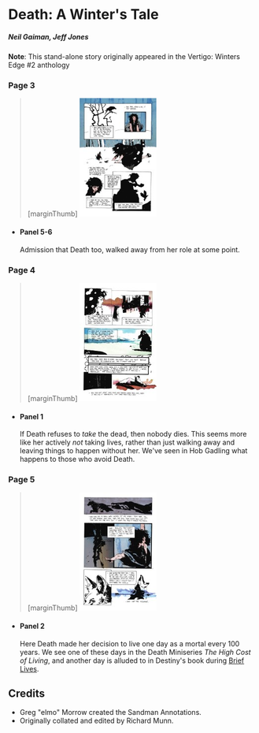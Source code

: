# Death: A Winter's Tale

##### Neil Gaiman, Jeff Jones

**Note**: This stand-alone story originally appeared in the Vertigo: Winters Edge #2 anthology

### Page 3

> [marginThumb] ![](thumbnails/sandman-death-winter/page03.jpg)

- #### Panel 5-6

  Admission that Death too, walked away from her role at some point.

### Page 4

> [marginThumb] ![](thumbnails/sandman-death-winter/page04.jpg)

- #### Panel 1
  If Death refuses to _take_ the dead, then nobody dies. This seems more like her actively _not_ taking lives, rather than just walking away and leaving things to happen without her. We've seen in Hob Gadling what happens to those who avoid Death.

### Page 5

> [marginThumb] ![](thumbnails/sandman-death-winter/page05.jpg)

- #### Panel 2

  Here Death made her decision to live one day as a mortal every 100 years. We see one of these days in the Death Miniseries _The High Cost of Living_, and another day is alluded to in Destiny's book during [Brief Lives](sandman.47.md#page-14).

## Credits

- Greg "elmo" Morrow created the Sandman Annotations.
- Originally collated and edited by Richard Munn.
